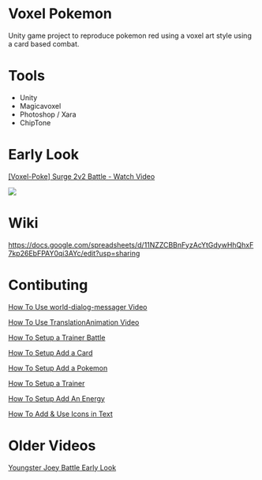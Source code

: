 # Voxel Pokemon
Unity game project to reproduce pokemon red using a voxel art style using a card based combat.

# Tools
* Unity
* Magicavoxel
* Photoshop / Xara
* ChipTone

# Early Look

<a href="https://www.loom.com/share/02eb559ed98240f899f67625ef38d691">
    <p>[Voxel-Poke] Surge 2v2 Battle - Watch Video</p>
    <img style="max-width:300px;" src="https://cdn.loom.com/sessions/thumbnails/02eb559ed98240f899f67625ef38d691-with-play.gif">
</a>

# Wiki

https://docs.google.com/spreadsheets/d/11NZZCBBnFyzAcYtGdywHhQhxF7kp26EbFPAY0qi3AYc/edit?usp=sharing

# Contibuting

[How To Use world-dialog-messager Video](https://www.loom.com/share/4d6a5e2b579b45319cdbc3243deb367b)

[How To Use TranslationAnimation Video](https://www.loom.com/share/a558351138b34629884924bb0ba5c2c8)

[How To Setup a Trainer Battle](https://www.loom.com/share/de80a42ef33546f28584035ee43677ca)

[How To Setup Add a Card](https://www.loom.com/share/d29376230c134fb6bfc016a061ffdf7a)

[How To Setup Add a Pokemon](https://www.loom.com/share/f22b9b8b3ee64a4a830af99cacf759d2)

[How To Setup a Trainer](https://www.loom.com/share/03bdf462b0f54c949a909da3eb9d887a)

[How To Setup Add An Energy](https://www.loom.com/share/1fa79c83ba064ecd8b7da3185ddd7148)

[How To Add & Use Icons in Text](https://www.loom.com/share/8e5aab78c436437188791ebc60e9d60a)


# Older Videos

[Youngster Joey Battle Early Look](https://www.loom.com/share/f53a54d0b80b4e32a4f76bde84a9693a)
